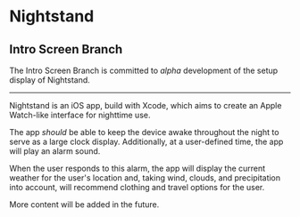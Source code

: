 # Nightstand

## Intro Screen Branch

The Intro Screen Branch is committed to *alpha* development of the setup display of Nightstand.

---

Nightstand is an iOS app, build with Xcode, which aims to create an Apple Watch-like interface for nighttime use.

The app *should* be able to keep the device awake throughout the night to serve as a large clock display. 
Additionally, at a user-defined time, the app will play an alarm sound. 

When the user responds to this alarm, 
the app will display the current weather for the user's location and, taking wind, clouds, and precipitation
into account, will recommend clothing and travel options for the user.

More content will be added in the future.
